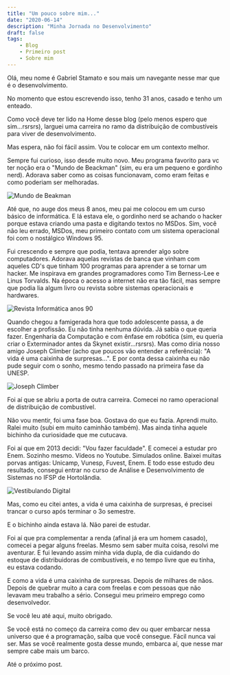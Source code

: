 ```yaml
---
title: "Um pouco sobre mim..."
date: "2020-06-14"
description: "Minha Jornada no Desenvolvimento"
draft: false
tags:
    - Blog
    - Primeiro post
    - Sobre mim
---
```


Olá, meu nome é Gabriel Stamato e sou mais um navegante nesse mar que é o desenvolvimento.

No momento que estou escrevendo isso, tenho 31 anos, casado e tenho um enteado.

Como você deve ter lido na Home desse blog (pelo menos espero que sim...rsrsrs), larguei uma carreira no ramo da distribuição de combustíveis para viver de desenvolvimento.

Mas espera, não foi fácil assim. Vou te colocar em um contexto melhor.

Sempre fui curioso, isso desde muito novo. Meu programa favorito para vc ter noção era o "Mundo de Beackman" (sim, eu era um pequeno e gordinho nerd). Adorava saber como as coisas funcionavam, como eram feitas e como poderiam ser melhoradas.

![Mundo de Beakman](https://farm9.staticflickr.com/8391/8484744268_74762b25a7.jpg)

Até que, no auge dos meus 8 anos, meu pai me colocou em um curso básico de informática. E lá estava ele, o gordinho nerd se achando o hacker porque estava criando uma pasta e digitando textos no MSDos. Sim, você não leu errado, MSDos, meu primeiro contato com um sistema operacional foi com o nostálgico Windows 95.

Fui crescendo e sempre que podia, tentava aprender algo sobre computadores. Adorava aquelas revistas de banca que vinham com aqueles CD's que tinham 100 programas para aprender a se tornar um hacker. Me inspirava em grandes programadores como Tim Berness-Lee e Linus Torvalds. Na época o acesso a internet não era tão fácil, mas sempre que podia lia algum livro ou revista sobre sistemas operacionais e hardwares.

![Revista Informática anos 90](https://scontent.fcpq3-1.fna.fbcdn.net/v/t1.0-9/42114573_718220988531522_6003203934263443456_n.jpg?_nc_cat=107&_nc_sid=9267fe&_nc_eui2=AeHoZkK9unNJrggU7jRdZiphijB2aNbciEmKMHZo1tyISbQUeIfabbX_yLF4KBN27XlUgaxNqSfhXOttodo3ZHih&_nc_ohc=rS9ixLxXI2AAX-leJmZ&_nc_ht=scontent.fcpq3-1.fna&oh=f4476a2b8a7406ec101d50dba3465078&oe=5F0AF6A5)

Quando chegou a famigerada hora que todo adolescente passa, a de escolher a profissão. Eu não tinha nenhuma dúvida. Já sabia o que queria fazer. Engenharia da Computação e com ênfase em robótica (sim, eu queria criar o Exterminador antes da Skynet existir...rsrsrs). Mas como diria nosso amigo Joseph Climber (acho que poucos vão entender a referência): "A vida é uma caixinha de surpresas...". E por conta dessa caixinha eu não pude seguir com o sonho, mesmo tendo passado na primeira fase da UNESP.

![Joseph Climber](https://uploads.metropoles.com/wp-content/uploads/2018/01/03163332/os-melhores-do-mundo.jpg)

Foi aí que se abriu a porta de outra carreira. Comecei no ramo operacional de distribuição de combustível.

Não vou mentir, foi uma fase boa. Gostava do que eu fazia. Aprendi muito. Ralei muito (subi em muito caminhão também). Mas ainda tinha aquele bichinho da curiosidade que me cutucava.

Foi aí que em 2013 decidi: "Vou fazer faculdade". E comecei a estudar pro Enem. Sozinho mesmo. Vídeos no Youtube. Simulados online. Baixei muitas porvas antigas: Unicamp, Vunesp, Fuvest, Enem. E todo esse estudo deu resultado, consegui entrar no curso de Análise e Desenvolvimento de Sistemas no IFSP de Hortolândia.

![Vestibulando Digital](https://3.bp.blogspot.com/_UPoemyclf0Q/TEWvnUo6NPI/AAAAAAAAAW8/UbMi7p04sxM/s320/logo-4.jpg)

Mas, como eu citei antes, a vida é uma caixinha de surpresas, é precisei trancar o curso após terminar o 3o semestre.

E o bichinho ainda estava lá. Não parei de estudar.

Foi aí que pra complementar a renda (afinal já era um homem casado), comecei a pegar alguns freelas. Mesmo sem saber muita coisa, resolvi me aventurar. E fui levando assim minha vida dupla, de dia cuidando do estoque de distribuidoras de combustíveis, e no tempo livre que eu tinha, eu estava codando.

E como a vida é uma caixinha de surpresas. Depois de milhares de nãos. Depois de quebrar muito a cara com freelas e com pessoas que não levavam meu trabalho a sério. Consegui meu primeiro emprego como desenvolvedor.

Se você leu até aqui, muito obrigado.

Se você está no começo da carreira como dev ou quer embarcar nessa universo que é a programação, saiba que você consegue. Fácil nunca vai ser. Mas se você realmente gosta desse mundo, embarca aí, que nesse mar sempre cabe mais um barco.

Até o próximo post.
